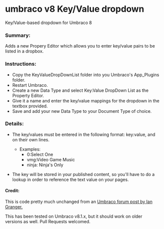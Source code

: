 # umbraco v8 Key/Value dropdown
Key/Value-based dropdown for Umbraco 8



### Summary:

Adds a new Propery Editor which allows you to enter key/value pairs to be listed in a dropbox. 



### Instructions:

* Copy the KeyValueDropDownList folder into you Umbraco's App_Plugins folder.
* Restart Umbraco.
* Create a new Data Type and select Key:Value DropDown List as the Property Editor.
* Give it a name and enter the key/value mappings for the dropdown in the textbox provided. 
* Save and add your new Data Type to your Document Type of choice.



### Details:

* The key/values must be entered in the following format: key:value, and on their own lines.

  * Examples: 
    * 0:Select One
    * vmg:Video Game Music
    * ninja: Ninja's Only

* The key will be stored in your published content, so you'll have to do a lookup in order to reference the text value on your pages.

  
#### Credit:
This is code pretty much unchanged from an [Umbraco forum post by Ian Granger.](https://our.umbraco.com/forum/umbraco-7/using-umbraco-7/64690-Simple-package-not-available-TextValue-Dropdown-List)

This has been tested on Umbraco v8.1.x, but it should work on older versions as well. 
Pull Requests welcomed.
